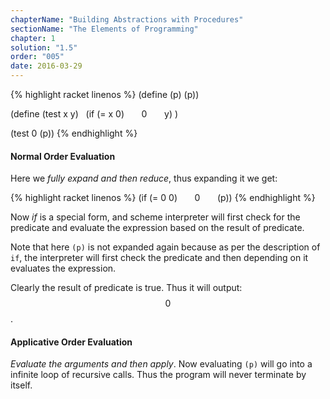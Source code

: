 ```yaml
---
chapterName: "Building Abstractions with Procedures"
sectionName: "The Elements of Programming"
chapter: 1
solution: "1.5"
order: "005"
date: 2016-03-29
---
```


{% highlight racket linenos %}
(define (p) (p))

(define (test x y)
  (if (= x 0)
      0
      y)
)

(test 0 (p))
{% endhighlight %}


#### Normal Order Evaluation ####

Here we *fully expand and then reduce*, thus expanding it we get:

{% highlight racket linenos %}
(if (= 0 0)
      0
      (p))
{% endhighlight %}

Now *if* is a special form, and scheme interpreter will first check for the predicate and evaluate the expression based on the result
of predicate.

Note that here `(p)` is not expanded again because as per the description of `if`, the interpreter will first check the predicate and
 then depending on it evaluates the expression.
 
Clearly the result of predicate is true. Thus it will output: $$ 0 $$.

#### Applicative Order Evaluation ####

*Evaluate the arguments and then apply*. Now evaluating `(p)` will go into a infinite loop of recursive calls. Thus the program will
never terminate by itself.




 
 

        

